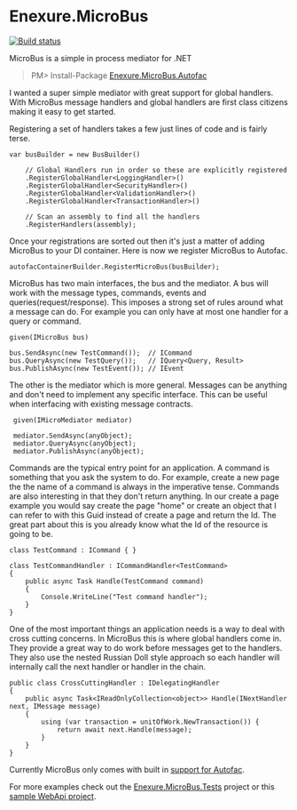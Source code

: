 Enexure.MicroBus
=================
[![Build status](https://ci.appveyor.com/api/projects/status/nwb1ebtfxiedyput/branch/master?svg=true)](https://ci.appveyor.com/project/Daniel45729/enexure-microbus/branch/master)

MicroBus is a simple in process mediator for .NET

> PM> Install-Package [Enexure.MicroBus.Autofac](https://www.nuget.org/packages/Enexure.MicroBus.Autofac/)

I wanted a super simple mediator with great support for global handlers. With MicroBus message handlers and global handlers are first class citizens making it easy to get started.

Registering a set of handlers takes a few just lines of code and is fairly terse.

    var busBuilder = new BusBuilder()
        
        // Global Handlers run in order so these are explicitly registered
        .RegisterGlobalHandler<LoggingHandler>()
        .RegisterGlobalHandler<SecurityHandler>()
        .RegisterGlobalHandler<ValidationHandler>()
        .RegisterGlobalHandler<TransactionHandler>()
        
        // Scan an assembly to find all the handlers
        .RegisterHandlers(assembly);

Once your registrations are sorted out then it's just a matter of adding MicroBus to your DI container. Here is now we register MicroBus to Autofac.

    autofacContainerBuilder.RegisterMicroBus(busBuilder);

MicroBus has two main interfaces, the bus and the mediator. A bus will work with the message types, commands, events and queries(request/response). This imposes a strong set of rules around what a message can do. For example you can only have at most one handler for a query or command.

    given(IMicroBus bus)
    
    bus.SendAsync(new TestCommand());  // ICommand
    bus.QueryAsync(new TestQuery());   // IQuery<Query, Result>
    bus.PublishAsync(new TestEvent()); // IEvent

The other is the mediator which is more general. Messages can be anything and don't need to implement any specific interface. This can be useful when interfacing with existing message contracts.

     given(IMicroMediator mediator)
     
     mediator.SendAsync(anyObject);
     mediator.QueryAsync(anyObject);
     mediator.PublishAsync(anyObject);

Commands are the typical entry point for an application. A command is something that you ask the system to do. For example, create a new page the the name of a command is always in the imperative tense. Commands are also interesting in that they don't return anything. In our create a page example you would say create the page "home" or create an object that I can refer to with this Guid instead of create a page and return the Id. The great part about this is you already know what the Id of the resource is going to be.

    class TestCommand : ICommand { }
    
    class TestCommandHandler : ICommandHandler<TestCommand>
    {
        public async Task Handle(TestCommand command)
        {
            Console.WriteLine("Test command handler");
        }
    }

One of the most important things an application needs is a way to deal with cross cutting concerns. In MicroBus this is where global handlers come in. They provide a great way to do work before messages get to the handlers. They also use the nested Russian Doll style approach so each handler will internally call the next handler or handler in the chain. 

    public class CrossCuttingHandler : IDelegatingHandler
    {
        public async Task<IReadOnlyCollection<object>> Handle(INextHandler next, IMessage message)
        {
            using (var transaction = unitOfWork.NewTransaction()) {
                return await next.Handle(message);
            }
        }
    }

Currently MicroBus only comes with built in [support for Autofac](https://www.nuget.org/packages/Enexure.MicroBus.Autofac/).

For more examples check out the [Enexure.MicroBus.Tests](https://github.com/Lavinski/Enexure.MicroBus/tree/master/src/Enexure.MicroBus.Tests) project or this [sample WebApi project](https://github.com/Lavinski/Website.MicroBus.Sample).

    
